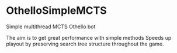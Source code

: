 # OthelloSimpleMCTS
Simple multithread MCTS Othello bot

The aim is to get great performance with simple methods Speeds up playout by preserving search tree structure throughout the game.
